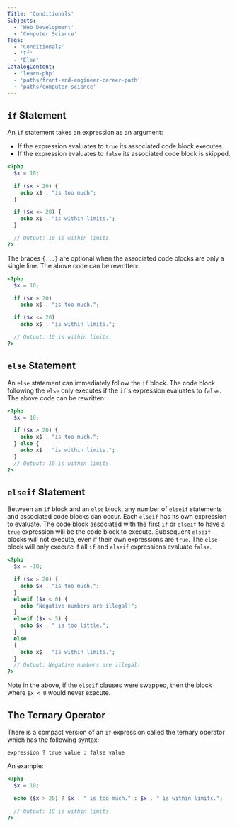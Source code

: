 ```yaml
---
Title: 'Conditionals'
Subjects:
  - 'Web Development'
  - 'Computer Science'
Tags:
  - 'Conditionals'
  - 'If'
  - 'Else'
CatalogContent:
  - 'learn-php'
  - 'paths/front-end-engineer-career-path'
  - 'paths/computer-science'
---
```


## `if` Statement

An `if` statement takes an expression as an argument:

- If the expression evaluates to `true` its associated code block executes.
- If the expression evaluates to `false` its associated code block is skipped.

```php
<?php
  $x = 10;

  if ($x > 20) {
    echo x$ . "is too much";
  }

  if ($x <= 20) {
    echo x$ . "is within limits.";
  }

  // Output: 10 is within limits.
?>
```

The braces `{...}` are optional when the associated code blocks are only a single line. The above code can be rewritten:

```php
<?php
  $x = 10;

  if ($x > 20)
    echo x$ . "is too much.";

  if ($x <= 20)
    echo x$ . "is within limits.";

  // Output: 10 is within limits.
?>
```

## `else` Statement

An `else` statement can immediately follow the `if` block. The code block following the `else` only executes if the `if`'s expression evaluates to `false`.
The above code can be rewritten:

```php
<?php
  $x = 10;

  if ($x > 20) {
    echo x$ . "is too much.";
  } else {
    echo x$ . "is within limits.";
  }
  // Output: 10 is within limits.
?>
```

## `elseif` Statement

Between an `if` block and an `else` block, any number of `elseif` statements and associated code blocks can occur.
Each `elseif` has its own expression to evaluate.
The code block associated with the first `if` or `elseif` to have a `true` expression will be the code block to execute.
Subsequent `elseif` blocks will not execute, even if their own expressions are `true`.
The `else` block will only execute if all `if` and `elseif` expressions evaluate `false`.

```php
<?php
  $x = -10;

  if ($x > 20) {
    echo $x . "is too much.";
  }
  elseif ($x < 0) {
    echo "Negative numbers are illegal!";
  }
  elseif ($x < 5) {
    echo $x . " is too little.";
  }
  else
  {
    echo x$ . "is within limits.";
  }
  // Output: Negative numbers are illegal!
?>
```

Note in the above, if the `elseif` clauses were swapped, then the block where `$x < 0` would never execute.

## The Ternary Operator

There is a compact version of an `if` expression called the ternary operator which has the following syntax:

```pseudo
expression ? true value : false value
```

An example:

```php
<?php
  $x = 10;

  echo ($x > 20) ? $x . " is too much." : $x . " is within limits.";

  // Output: 10 is within limits.
?>
```
